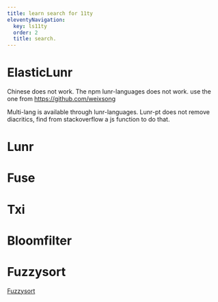 ```yaml
---
title: learn search for 11ty
eleventyNavigation:
  key: ls11ty 
  order: 2
  title: search.
---
```


# ElasticLunr

Chinese does not work. The npm lunr-languages does not work. use the one from https://github.com/weixsong

Multi-lang is available through lunr-languages. Lunr-pt does not remove diacritics, find from stackoverflow a js function to do that. 

# Lunr

# Fuse

# Txi

# Bloomfilter

# Fuzzysort

  [Fuzzysort](https://github.com/farzher/fuzzysort)
